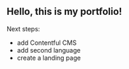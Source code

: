 ## Hello, this is my portfolio!

Next steps:
- add Contentful CMS
- add second language
- create a landing page

